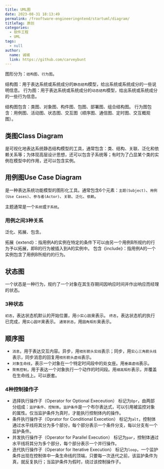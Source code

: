 ```yaml
---
title: UML图
date: 2023-08-31 18:13:49
permalink: /frooftware-engineeringntend/startuml/diagram/
titleTag: 原创
categories: 
  - 软件工程
  - UML
tags: 
  - null
author: 
  name: 诚城
  link: https://github.com/carveybunt
---
```


图形分为：`结构图`、`行为图`。

结构图：用于表达系统或系统成分的`静态结构`模型，给出系统或系统成分的一些说明信息。
行为图：用于表达系统或系统成分的`动态结构`模型，给出系统或系统成分的一些行为信息。

结构图包含：类图、对象图、构件图、包图、部署图、组合结构图。
行为图包含：用例图、活动图、状态图、交互图（顺序图、通信图、定时图、交互概观图）。

## 类图Class Diagram

是可视化地表达系统静态结构模型的工具，通常包含：类、结构、关联、泛化和依赖关系等；为体现高层设计思想，还可以包含子系统等；有时为了凸显某个类的实例在模型中的作用，还可以包含实例。

## 用例图Use Case Diagram

是一种表达系统功能模型的图形化工具。通常包含6个元素：`主题(Subject)`、`用例(Use Cases)`、`参与者(Actor)`、`关联`、`泛化`、`依赖`。

主题通常是一个`系统`或`子系统`。

### 用例之间3种关系

泛化、拓展、包含。

拓展《extend》：指用例A的实例在特定的条件下可以由另一个用例B所规约的行为予以拓展，即B的行为被插入到A的实例中。
包含《include》：指用例A的一个实例包含了用例B所规约的行为。

## 状态图

一个状态是一种行为，规约了一个对象在其生存期间因响应时间并作出响应而经理的状态。

### 3种状态

`初态`，表达状态机默认的开始位置，用`小实心圆`来表示。
`终态`，表达状态机的执行已完成，用`实心圆环`来表示。
`通常状态`，用`圆角矩形`来表示。

## 顺序图

- `消息`，用于表达交互内容。异步，用`枝形箭头实线`表示；同步，用`实心三角箭头线`表示，同步消息的回复用`枝形箭头虚线`表示。
- `对象生命线`，表示一个对象在一个特定时间段中的处女座。用`垂直虚线`表示。
- `聚焦控制`，用于表达一个对象执行一个动作的时间段。用`细高矩形`表示，并覆盖在生命线上。可以嵌套。

### 4种控制操作子

- 选择执行操作子（Operator for Optional Execeution）
标记为`Opr`，由两部分组成：`监护条件`、`控制体`。`监护条件`是一个布尔表达式，可以引用被监控对象的属性。仅当监护条件为真时，才能执行控制体内的操作。
- 条件执行操作子（Oprator for Conditional Execetion）
标记为`alt`，控制体通过水平线将其分为多个部分，每个部分表示一个条件分支，每以分支有一个监护条件。
- 并发执行操作子（Operator for Parallel Execution）
标记为`par`，控制体通过水平线将其分为多个部分，每个部分表示一个并行操作。
- 迭代执行操作子（Operator for Iterative Execution）
标记为`loop`，一个监护条件出现在控制体中一条生命线的顶端，只要每一次迭代之前，该监护条件为真，就反复执行；当监护条件为假时，绕过该控制操作子。

